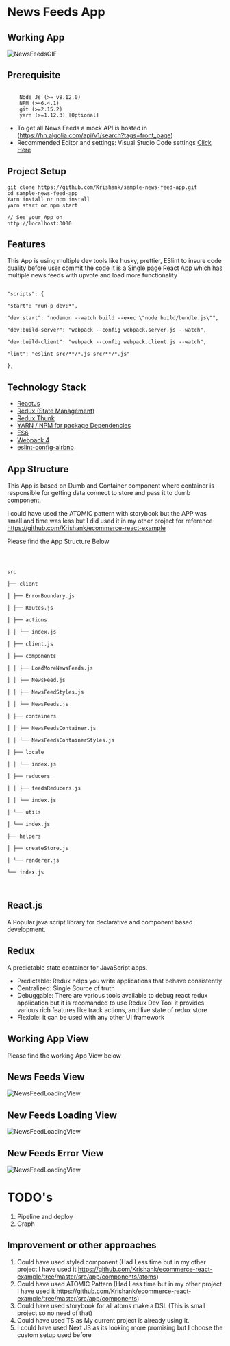 # News Feeds App

## Working App

![NewsFeedsGIF](https://raw.githubusercontent.com/Krishank/sample-news-feed-app/main/news-feeds.gif)

## Prerequisite

```

    Node Js (>= v8.12.0)
    NPM (>=6.4.1)
    git (>=2.15.2)
    yarn (>=1.12.3) [Optional]

```

- To get all News Feeds a mock API is hosted in (https://hn.algolia.com/api/v1/search?tags=front_page)
- Recommended Editor and settings: Visual Studio Code settings [Click Here](https://github.com/Krishank/ecommerce-react-example/blob/master/docs/DevelopmentTools.md)

## Project Setup

```
git clone https://github.com/Krishank/sample-news-feed-app.git
cd sample-news-feed-app
Yarn install or npm install
yarn start or npm start

// See your App on
http://localhost:3000
```

## Features

This App is using multiple dev tools like husky, prettier, ESlint to insure code quality before user commit the code It is a Single page React App which has multiple news feeds with upvote and load more functionality

```

"scripts": {

"start": "run-p dev:*",

"dev:start": "nodemon --watch build --exec \"node build/bundle.js\"",

"dev:build-server": "webpack --config webpack.server.js --watch",

"dev:build-client": "webpack --config webpack.client.js --watch",

"lint": "eslint src/**/*.js src/**/*.js"

},

```

## Technology Stack

- [ReactJs](https://reactjs.org/)
- [Redux (State Management)](https://redux.js.org/introduction/getting-started)
- [Redux Thunk](https://github.com/reduxjs/redux-thunk)
- [YARN / NPM for package Dependencies](https://npmjs.com)
- [ES6](http://es6-features.org/)
- [Webpack 4](https://webpack.js.org/)
- [eslint-config-airbnb](https://www.npmjs.com/package/eslint-config-airbnb)

## App Structure

This App is based on Dumb and Container component where container is responsible for getting data connect to store and pass it to dumb component.

I could have used the ATOMIC pattern with storybook but the APP was small and time was less but I did used it in my other project for reference https://github.com/Krishank/ecommerce-react-example

Please find the App Structure Below

```



src

├── client

│ ├── ErrorBoundary.js

│ ├── Routes.js

│ ├── actions

│ │ └── index.js

│ ├── client.js

│ ├── components

│ │ ├── LoadMoreNewsFeeds.js

│ │ ├── NewsFeed.js

│ │ ├── NewsFeedStyles.js

│ │ └── NewsFeeds.js

│ ├── containers

│ │ ├── NewsFeedsContainer.js

│ │ └── NewsFeedsContainerStyles.js

│ ├── locale

│ │ └── index.js

│ ├── reducers

│ │ ├── feedsReducers.js

│ │ └── index.js

│ └── utils

│ └── index.js

├── helpers

│ ├── createStore.js

│ └── renderer.js

└── index.js



```

## React.js

A Popular java script library for declarative and component based development.

## Redux

A predictable state container for JavaScript apps.

- Predictable: Redux helps you write applications that behave consistently
- Centralized: Single Source of truth
- Debuggable: There are various tools available to debug react redux application but it is recomanded to use Redux Dev Tool it provides various rich features like track actions, and live state of redux store
- Flexible: it can be used with any other UI framework

## Working App View

Please find the working App View below

## News Feeds View

![NewsFeedLoadingView](https://raw.githubusercontent.com/Krishank/sample-news-feed-app/main/news-feeds.png)

## New Feeds Loading View

![NewsFeedLoadingView](https://raw.githubusercontent.com/Krishank/sample-news-feed-app/main/load-news-feeds.png)

## New Feeds Error View

![NewsFeedLoadingView](https://raw.githubusercontent.com/Krishank/sample-news-feed-app/main/error-case.png)

# TODO's

1. Pipeline and deploy
2. Graph

## Improvement or other approaches

1. Could have used styled component (Had Less time but in my other project I have used it https://github.com/Krishank/ecommerce-react-example/tree/master/src/app/components/atoms)
2. Could have used ATOMIC Pattern (Had Less time but in my other project I have used it https://github.com/Krishank/ecommerce-react-example/tree/master/src/app/components)
3. Could have used storybook for all atoms make a DSL (This is small project so no need of that)
4. Could have used TS as My current project is already using it.
5. I could have used Next JS as its looking more promising but I choose the custom setup used before
